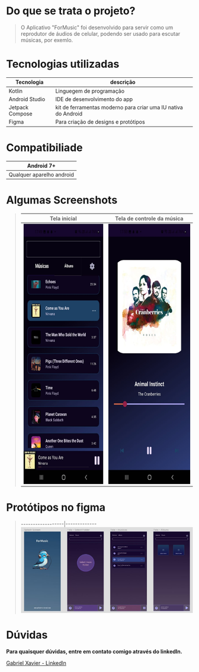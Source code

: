 # Do que se trata o projeto?

> O Aplicativo "ForMusic" foi desenvolvido para servir como um reprodutor de áudios de celular, podendo ser usado para escutar músicas, por exemlo.

# Tecnologias utilizadas

Tecnologia | descrição
-----------|----------
Kotlin | Linguegem de programação
Android Studio | IDE de desenvolvimento do app
Jetpack Compose | kit de ferramentas moderno para criar uma IU nativa do Android
Figma | Para criação de designs e protótipos

# Compatibiliade

Android 7+|
--------|
Qualquer aparelho android|

# Algumas Screenshots
> Tela inicial | Tela de controle da música 
> ------------------|-------------
> <img src="https://raw.githubusercontent.com/GabrielPw/ForMusicApp/main/app/src/main/screenshots/music_list.jpeg" height="700px"/> | <img src="https://raw.githubusercontent.com/GabrielPw/ForMusicApp/main/app/src/main/screenshots/music_detail.jpeg" height="700px"/> 

# Protótipos no figma
> ------------------|-------------
> <img src="https://raw.githubusercontent.com/GabrielPw/ForMusicApp/main/app/src/main/screenshots/prototipagem_app_figma_.jpg"/> 


# Dúvidas
<b>Para quaisquer dúvidas, entre em contato comigo através do linkedIn.</b>
<br>

<a href="https://www.linkedin.com/in/gabriel-xavier-a5b762242">Gabriel Xavier - Linkedln</a>
